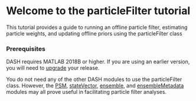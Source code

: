 
# Welcome to the particleFilter tutorial

This tutorial provides a guide to running an offline particle filter, estimating particle weights, and updating offline priors using the particleFilter class

### Prerequisites

DASH requires MATLAB 2018B or higher. If you are using an earlier version, you will need to [upgrade](https://www.mathworks.com/help/install/ug/upgrade-matlab-release.html) your release.

You do not need any of the other DASH modules to use the particleFilter class. However, the [PSM](..\psm\welcome), [stateVector](..\stateVector\welcome), [ensemble](..\ensemble\welcome), and [ensembleMetadata](..\ensembleMetadata\welcome) modules may all prove useful in facilitating particle filter analyses.
